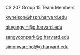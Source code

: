 CS 207 Group 15
Team Members

kwnelson@hsph.harvard.edu

qiuyangyin@g.harvard.edu

sangyoonpark@g.harvard.edu

simonwarchol@g.harvard.edu

